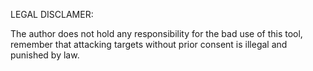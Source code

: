 LEGAL DISCLAMER:


The author does not hold any responsibility for the bad use
of this tool, remember that attacking targets without prior
consent is illegal and punished by law.
